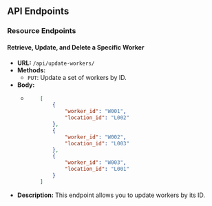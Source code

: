 ## API Endpoints

### Resource Endpoints


#### Retrieve, Update, and Delete a Specific Worker
- **URL:** `/api/update-workers/`
- **Methods:**
  - `PUT`: Update a set of workers by ID.
- **Body:**
  - ```json
        [
            {
                "worker_id": "W001",
                "location_id": "L002"
            },
            {
                "worker_id": "W002",
                "location_id": "L003"
            },
            {
                "worker_id": "W003",
                "location_id": "L001"
            }
        ]
    ```
- **Description:** This endpoint allows you to update workers by its ID.